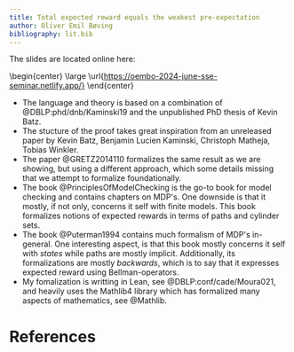 ```yaml
---
title: Total expected reward equals the weakest pre-expectation
author: Oliver Emil Bøving
bibliography: lit.bib
---
```


The slides are located online here:

\begin{center}
\large
\url{https://oembo-2024-june-sse-seminar.netlify.app/}
\end{center}

- The language and theory is based on a combination of @DBLP:phd/dnb/Kaminski19 and the unpublished PhD thesis of Kevin Batz.
- The stucture of the proof takes great inspiration from an unreleased paper by Kevin Batz, Benjamin Lucien Kaminski, Christoph Matheja, Tobias Winkler.
- The paper @GRETZ2014110 formalizes the same result as we are showing, but using a different approach, which some details missing that we attempt to formalize foundationally.
- The book @PrinciplesOfModelChecking is the go-to book for model checking and contains chapters on MDP's. One downside is that it mostly, if not only, concerns it self with finite models. This book formalizes notions of expected rewards in terms of paths and cylinder sets.
- The book @Puterman1994 contains much formalism of MDP's in-general. One interesting aspect, is that this book mostly concerns it self with _states_ while paths are mostly implicit. Additionally, its formalizations are mostly _backwards_, which is to say that it expresses expected reward using Bellman-operators.
- My fomalization is writting in Lean, see @DBLP:conf/cade/Moura021, and heavily uses the Mathlib4 library which has formalized many aspects of mathematics, see @Mathlib.

<!-- The notion of taking about values of a program at specific points, pop up in many different contexts. One way to do this, is to evaluate them for a while and look at their state. Most often we are interested in their values at the very end of execution, which means we will run them until completion. But for some programs, simply executing them is not feasable, as they might be _non-deterministic_ and/or _probabilistic_. This means that a single execution most likely wont be representative of all executions of the program. By executing the program more and more times, we can build up a better idea of what the values at the end will look like. If we want to be sure about their values, we have to not only run the program an arbitrary number of times, but rather look at all possible executions. Doing so concretly might work for smaller programs without too much branching, but as we increase the number of branches, the number of possible executions grows combinatorically. Even then, in some cases we might find that a program has an infinite number of executions, which can make talking about values at the end of the program completly nonsensical, but often we can actually quantifiable talk about even infinite executions. -->

# References
